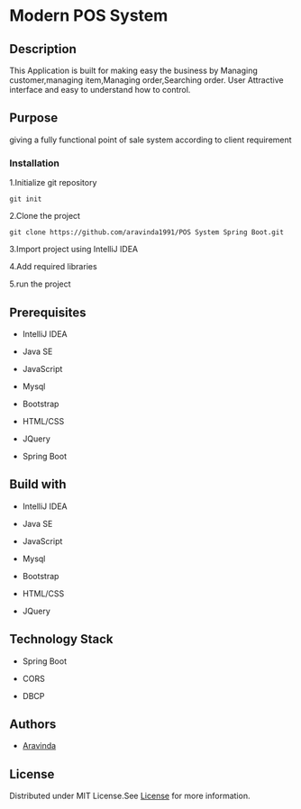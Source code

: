 # Modern POS System

## Description
This Application is built for making easy the business by Managing customer,managing item,Managing order,Searching order.
User Attractive interface and easy to understand how to control.

## Purpose
giving a fully functional point of sale system according to client requirement

### Installation


1.Initialize git repository

    git init

2.Clone the project 

    git clone https://github.com/aravinda1991/POS System Spring Boot.git 
      
3.Import project using IntelliJ IDEA

4.Add required libraries

5.run the project

## Prerequisites

* IntelliJ IDEA

* Java SE

* JavaScript

* Mysql

* Bootstrap

* HTML/CSS

* JQuery

* Spring Boot

## Build with

* IntelliJ IDEA

* Java SE

* JavaScript

* Mysql

* Bootstrap

* HTML/CSS

* JQuery

## Technology Stack

* Spring Boot

* CORS

* DBCP

## Authors

* [Aravinda](https://github.com/aravinda1991)
      
## License

Distributed under MIT License.See [License](LICENSE) for more information.      
